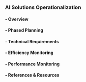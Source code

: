 ### AI Solutions Operationalization
#### - Overview
#### - Phased Planning
#### - Technical Requirements
#### - Efficiency Monitoring
#### - Performance Monitoring
#### - References & Resources

